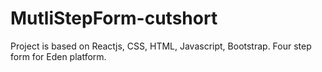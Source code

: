 # MutliStepForm-cutshort
Project is based on Reactjs, CSS, HTML, Javascript, Bootstrap. 
Four step form for Eden platform.
